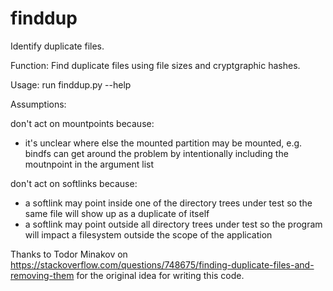 # finddup
Identify duplicate files.

Function: Find duplicate files using file sizes and cryptgraphic hashes.

Usage: run finddup.py --help

Assumptions:

  don't act on mountpoints because:
  - it's unclear where else the mounted partition may be mounted, e.g. bindfs
    can get around the problem by intentionally including the moutnpoint in the argument list
    
  don't act on softlinks because:
  - a softlink may point inside one of the directory trees under test
    so the same file will show up as a duplicate of itself
  - a softlink may point outside all directory trees under test
    so the program will impact a filesystem outside the scope of the application

Thanks to Todor Minakov on
https://stackoverflow.com/questions/748675/finding-duplicate-files-and-removing-them
for the original idea for writing this code.
